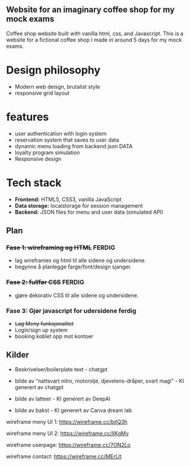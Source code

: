 ## **Website for an imaginary coffee shop for my mock exams** 
Coffee shop website built with vanilla html, css, and Javascript. This is a website for a fictional coffee shop I made in around 5 days for my mock exams.

# **Design philosophy**
- Modern web deisgn, brutalist style
- responsive grid layout

# **features**
 - user authentication with login system
 - reservation system that saves to user data
 - dynamic menu loading from backend json DATA
 - loyalty program simulation
 - Responsive design

# **Tech stack**
 - **Frontend:** HTML5, CSS3, vanilla JavaScript
 - **Data storage:** localstorage for session management
 - **Backend:** JSON files for menu and user data (simulated API)
## **Plan**

### <del>**Fase 1**: wireframing og HTML</del> **FERDIG**
- lag wireframes og html til alle sidene og undersidene.
- begynne å planlegge farge/font/design sjanger.

### <del>**Fase 2**: fullfør CSS</del> **FERDIG**
- gjøre dekorativ CSS til alle sidene og undersidene.

### **Fase 3**: Gjør javascript for udersidene ferdig
- <del>Lag Meny funksjonalitet</del>
- Login/sign up system
- booking koblet opp mot kontoer



## **Kilder**

- Beskrivelser/boilerplate text - chatgpt

- bilde av "nattsvart nitro, motorolje, djevelens-dråper, svart magi" - KI generert av chatgpt
- bilde av latteer - KI generert av DeepAI
- bilde av bakst - KI generert av Canva dream lab

wireframe meny UI 1:
https://wireframe.cc/bjtQ3h

wireframe meny UI 2:
https://wireframe.cc/llKgMv

wireframe userpage:
https://wireframe.cc/7ON2Lo

wireframe contact: 
https://wireframe.cc/MErLlt

